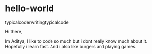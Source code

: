 # hello-world
typicalcoderwritingtypicalcode

Hi there,

Im Aditya, I like to code so much but i dont really know much about it. 
Hopefully i learn fast. And i also like burgers and playing games.
